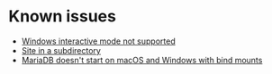 # Known issues

* [Windows interactive mode not supported](https://github.com/Wodby/docker4drupal/issues/41#issuecomment-254051955)
* [Site in a subdirectory](https://github.com/Wodby/docker4drupal/issues/58)
* [MariaDB doesn't start on macOS and Windows with bind mounts](https://github.com/wodby/docker4drupal/issues/244)
